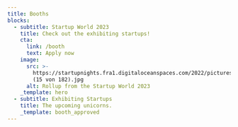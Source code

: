 ```yaml
---
title: Booths
blocks:
  - subtitle: Startup World 2023
    title: Check out the exhibiting startups!
    cta:
      link: /booth
      text: Apply now
    image:
      src: >-
        https://startupnights.fra1.digitaloceanspaces.com/2022/pictures/day-2-jessica-baumgartner-noemi-aeschimann/17_Impressionen_Startup_World_Diverses/041122_StartupNights_Tag2_
        (15 von 182).jpg
      alt: Rollup from the Startup World 2023
    _template: hero
  - subtitle: Exhibiting Startups
    title: The upcoming unicorns.
    _template: booth_approved
---
```




